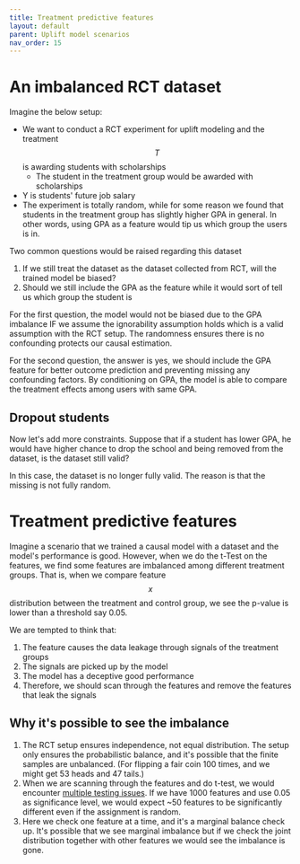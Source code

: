 ```yaml
---
title: Treatment predictive features
layout: default
parent: Uplift model scenarios
nav_order: 15
---
```


# An imbalanced RCT dataset
Imagine the below setup:
- We want to conduct a RCT experiment for uplift modeling and the treatment $$T$$ is awarding students with scholarships
  - The student in the treatment group would be awarded with scholarships  
- Y is students' future job salary 
- The experiment is totally random, while for some reason we found that students in the treatment group has slightly higher GPA in general. In other words, using GPA as a feature would tip us which group the users is in. 


Two common questions would be raised regarding this dataset
1. If we still treat the dataset as the dataset collected from RCT, will the trained model be biased? 
2. Should we still include the GPA as the feature while it would sort of tell us which group the student is

For the first question, the model would not be biased due to the GPA imbalance IF we assume the ignorability assumption holds which is a valid assumption with the RCT setup. The randomness ensures there is no confounding protects our causal estimation.

For the second question, the answer is yes, we should include the GPA feature for better outcome prediction and preventing missing any confounding factors. By conditioning on GPA, the model is able to compare the treatment effects among users with same GPA.

## Dropout students
Now let's add more constraints. Suppose that if a student has lower GPA, he would have higher chance to drop the school and being removed from the dataset, is the dataset still valid?

In this case, the dataset is no longer fully valid. The reason is that the missing is not fully random.

# Treatment predictive features
Imagine a scenario that we trained a causal model with a dataset and the model's performance is good. However, when we do the t-Test on the features, we find some features are imbalanced among different treatment groups. That is, when we compare feature $$x$$ distribution between the treatment and control group, we see the p-value is lower than a threshold say 0.05. 

We are tempted to think that:

1. The feature causes the data leakage through signals of the treatment groups
2. The signals are picked up by the model
3. The model has a deceptive good performance
4. Therefore, we should scan through the features and remove the features that leak the signals

## Why it's possible to see the imbalance

1. The RCT setup ensures independence, not equal distribution. The setup only ensures the probabilistic balance, and it's possible that the finite samples are unbalanced. (For flipping a fair coin 100 times, and we might get 53 heads and 47 tails.)
2. When we are scanning through the features and do t-test, we would encounter [multiple testing issues](https://en.wikipedia.org/wiki/Multiple_comparisons_problem). If we have 1000 features and use 0.05 as significance level, we would expect ~50 features to be significantly different even if the assignment is random.
3. Here we check one feature at a time, and it's a marginal balance check up. It's possible that we see marginal imbalance but if we check the joint distribution together with other features we would see the imbalance is gone.


